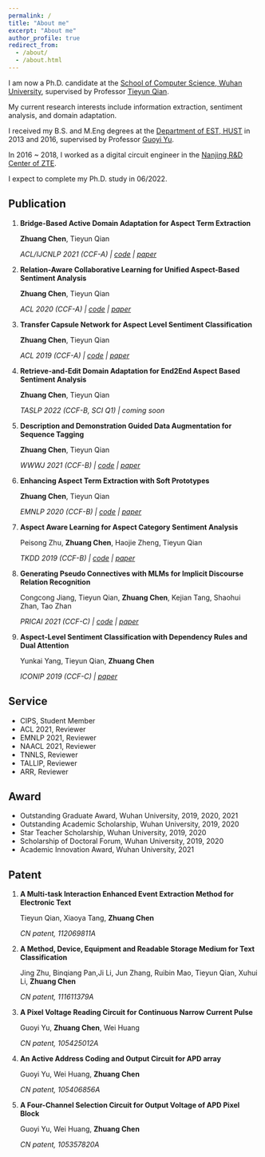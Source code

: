 ```yaml
---
permalink: /
title: "About me"
excerpt: "About me"
author_profile: true
redirect_from: 
  - /about/
  - /about.html
---
```


 I am now a Ph.D. candidate at the [School of Computer Science, Wuhan University](http://cs.whu.edu.cn/), supervised by Professor [Tieyun Qian](http://cs.whu.edu.cn/teacherinfo.aspx?id=209). 
 
 My current research interests include information extraction, sentiment analysis, and domain adaptation. 

 I received my B.S. and M.Eng degrees at the [Department of EST, HUST](http://oei.hust.edu.cn/) in 2013 and 2016, supervised by Professor [Guoyi Yu](http://oei.hust.edu.cn/info/1104/5778.htm). 
 
 In 2016 ~ 2018, I worked as a digital circuit engineer in the [Nanjing R&D Center of ZTE](https://www.zte.com.cn/china/).

 I expect to complete my Ph.D. study in 06/2022.


Publication
------
1. **Bridge-Based Active Domain Adaptation for Aspect Term Extraction**

	**Zhuang Chen**, Tieyun Qian

	*ACL/IJCNLP 2021 (CCF-A) &#124; [code](https://github.com/NLPWM-WHU/BRIDGE) &#124; [paper](https://aclanthology.org/2021.acl-long.27/)*

2. **Relation-Aware Collaborative Learning for Unified Aspect-Based Sentiment Analysis**

	**Zhuang Chen**, Tieyun Qian

	*ACL 2020 (CCF-A) &#124; [code](https://github.com/NLPWM-WHU/RACL) &#124; [paper](https://aclanthology.org/2020.acl-main.340/)*

3. **Transfer Capsule Network for Aspect Level Sentiment Classification** 

	**Zhuang Chen**, Tieyun Qian

	*ACL 2019 (CCF-A) &#124; [code](https://github.com/NLPWM-WHU/TransCap) &#124; [paper](https://aclanthology.org/P19-1052/)*
 
4. **Retrieve-and-Edit Domain Adaptation for End2End Aspect Based Sentiment Analysis**

	**Zhuang Chen**, Tieyun Qian

	*TASLP 2022 (CCF-B, SCI Q1) &#124; coming soon*
 
5. **Description and Demonstration Guided Data Augmentation for Sequence Tagging**

	**Zhuang Chen**, Tieyun Qian

	*WWWJ 2021 (CCF-B) &#124; [code](https://github.com/NLPWM-WHU/D3A) &#124; [paper](https://link.springer.com/article/10.1007/s11280-021-00978-0)*
 
6. **Enhancing Aspect Term Extraction with Soft Prototypes**

	**Zhuang Chen**, Tieyun Qian

	*EMNLP 2020 (CCF-B) &#124; [code](https://github.com/NLPWM-WHU/SoftProto) &#124; [paper](https://aclanthology.org/2020.emnlp-main.164/)*

7. **Aspect Aware Learning for Aspect Category Sentiment Analysis**

	Peisong Zhu, **Zhuang Chen**, Haojie Zheng, Tieyun Qian

	*TKDD 2019 (CCF-B) &#124; [code](https://github.com/NLPWM-WHU/AAL) &#124; [paper](https://dl.acm.org/doi/10.1145/3350487)*

8. **Generating Pseudo Connectives with MLMs for Implicit Discourse Relation Recognition**

	Congcong Jiang, Tieyun Qian, **Zhuang Chen**, Kejian Tang, Shaohui Zhan, Tao Zhan

	*PRICAI 2021 (CCF-C) &#124; [code](https://github.com/NLPWM-WHU/DRR) &#124; [paper](https://link.springer.com/chapter/10.1007/978-3-030-89363-7_9)*

9. **Aspect-Level Sentiment Classification with Dependency Rules and Dual Attention**

	Yunkai Yang, Tieyun Qian, **Zhuang Chen**

	*ICONIP 2019 (CCF-C) &#124; [paper](https://link.springer.com/chapter/10.1007%2F978-3-030-36711-4_54)*

Service
------
- CIPS, Student Member
- ACL 2021, Reviewer 
- EMNLP 2021, Reviewer
- NAACL 2021, Reviewer
- TNNLS, Reviewer
- TALLIP, Reviewer
- ARR, Reviewer

Award
------
- Outstanding Graduate Award, Wuhan University, 2019, 2020, 2021
- Outstanding Academic Scholarship, Wuhan University, 2019, 2020
- Star Teacher Scholarship, Wuhan University, 2019, 2020
- Scholarship of Doctoral Forum, Wuhan University, 2019, 2020
- Academic Innovation Award, Wuhan University, 2021

Patent
------
1. **A Multi-task Interaction Enhanced Event Extraction Method for Electronic Text**

	Tieyun Qian, Xiaoya Tang, **Zhuang Chen**

	*CN patent, 112069811A*
	
2. **A Method, Device, Equipment and Readable Storage Medium for Text Classification**

	Jing Zhu, Binqiang Pan,Ji Li, Jun Zhang, Ruibin Mao, Tieyun Qian, Xuhui Li, **Zhuang Chen**

	*CN patent, 111611379A*
	
3. **A Pixel Voltage Reading Circuit for Continuous Narrow Current Pulse**

	Guoyi Yu, **Zhuang Chen**, Wei Huang

	*CN patent, 105425012A*
	
4. **An Active Address Coding and Output Circuit for APD array**

	Guoyi Yu, Wei Huang, **Zhuang Chen**

	*CN patent, 105406856A*
	
5. **A Four-Channel Selection Circuit for Output Voltage of APD Pixel Block**

	Guoyi Yu, Wei Huang, **Zhuang Chen**

	*CN patent, 105357820A*
	
